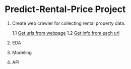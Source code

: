 # Predict-Rental-Price Project

1. Create web crawler for collecting rental property data.

   1.1 [Get urls from webpage]()
   1.2 [Get info from each url](Info_Scrape.ipynb)
2. EDA
3. Modeling
4. API
